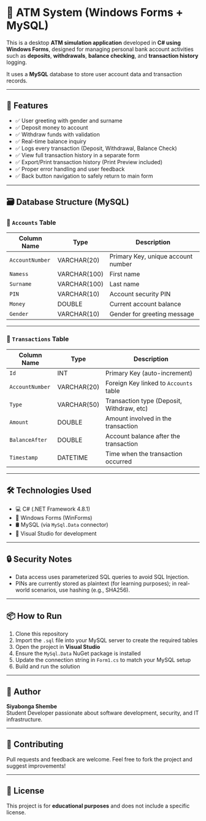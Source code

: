 # 🏦 ATM System (Windows Forms + MySQL)

This is a desktop **ATM simulation application** developed in **C# using Windows Forms**, designed for managing personal bank account activities such as **deposits**, **withdrawals**, **balance checking**, and **transaction history** logging. 

It uses a **MySQL** database to store user account data and transaction records.

---

## 🚀 Features

- ✅ User greeting with gender and surname
- ✅ Deposit money to account
- ✅ Withdraw funds with validation
- ✅ Real-time balance inquiry
- ✅ Logs every transaction (Deposit, Withdrawal, Balance Check)
- ✅ View full transaction history in a separate form
- ✅ Export/Print transaction history (Print Preview included)
- ✅ Proper error handling and user feedback
- ✅ Back button navigation to safely return to main form

---

## 🗃️ Database Structure (MySQL)

### 🔹 `Accounts` Table

| Column Name     | Type         | Description                          |
|-----------------|--------------|--------------------------------------|
| `AccountNumber` | VARCHAR(20)  | Primary Key, unique account number   |
| `Namess`        | VARCHAR(100) | First name                           |
| `Surname`       | VARCHAR(100) | Last name                            |
| `PIN`           | VARCHAR(10)  | Account security PIN                 |
| `Money`         | DOUBLE       | Current account balance              |
| `Gender`        | VARCHAR(10)  | Gender for greeting message          |

---

### 🔹 `Transactions` Table

| Column Name     | Type         | Description                              |
|-----------------|--------------|------------------------------------------|
| `Id`            | INT          | Primary Key (auto-increment)             |
| `AccountNumber` | VARCHAR(20)  | Foreign Key linked to `Accounts` table   |
| `Type`          | VARCHAR(50)  | Transaction type (Deposit, Withdraw, etc)|
| `Amount`        | DOUBLE       | Amount involved in the transaction       |
| `BalanceAfter`  | DOUBLE       | Account balance after the transaction    |
| `Timestamp`     | DATETIME     | Time when the transaction occurred       |

---

## 🛠️ Technologies Used

- 💻 C# (.NET Framework 4.8.1)
- 🧩 Windows Forms (WinForms)
- 🛢️ MySQL (via `MySql.Data` connector)
- 🎨 Visual Studio for development

---

## 🔒 Security Notes

- Data access uses parameterized SQL queries to avoid SQL Injection.
- PINs are currently stored as plaintext (for learning purposes); in real-world scenarios, use hashing (e.g., SHA256).

---

## 📦 How to Run

1. Clone this repository
2. Import the `.sql` file into your MySQL server to create the required tables
3. Open the project in **Visual Studio**
4. Ensure the `MySql.Data` NuGet package is installed
5. Update the connection string in `Form1.cs` to match your MySQL setup
6. Build and run the solution

---

## 👤 Author

**Siyabonga Shembe**  
Student Developer passionate about software development, security, and IT infrastructure.

---

## 🤝 Contributing

Pull requests and feedback are welcome. Feel free to fork the project and suggest improvements!

---

## 📄 License

This project is for **educational purposes** and does not include a specific license.

